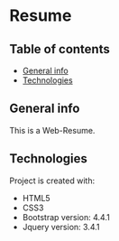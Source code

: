 # Resume 
## Table of contents
* [General info](#general-info)
* [Technologies](#technologies)


## General info
This  is a Web-Resume.
	
## Technologies
Project is created with:
* HTML5
* CSS3
* Bootstrap version: 4.4.1
* Jquery version: 3.4.1
